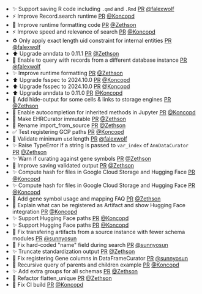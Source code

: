 - ✨ Support saving R code including `.qmd` and `.Rmd` [PR](https://github.com/laminlabs/lamin-cli/pull/95) [@falexwolf](https://github.com/falexwolf)
- ⚡️ Improve Record.search runtime [PR](https://github.com/laminlabs/lamindb/pull/2168) [@Koncopd](https://github.com/Koncopd)
- 🎨 Improve runtime formatting code [PR](https://github.com/laminlabs/lamindb/pull/2162) [@Zethson](https://github.com/Zethson)
- ⚡️ Improve speed and relevance of search [PR](https://github.com/laminlabs/lamindb/pull/2163) [@Koncopd](https://github.com/Koncopd)
- ♻️ Only apply exact length uid constraint for internal entities [PR](https://github.com/laminlabs/lamindb/pull/2167) [@falexwolf](https://github.com/falexwolf)
- ⬆️ Upgrade anndata to 0.11.1 [PR](https://github.com/laminlabs/lamindb/pull/2166) [@Zethson](https://github.com/Zethson)
- 🚸 Enable to query with records from a different database instance [PR](https://github.com/laminlabs/lamindb/pull/2164) [@falexwolf](https://github.com/falexwolf)
- ✨ Improve runtime formatting [PR](https://github.com/laminlabs/lamindb/pull/2157) [@Zethson](https://github.com/Zethson)
- ⬆️ Upgrade fsspec to 2024.10.0 [PR](https://github.com/laminlabs/lamindb/pull/2153) [@Koncopd](https://github.com/Koncopd)
- ⬆️ Upgrade fsspec to 2024.10.0 [PR](https://github.com/laminlabs/lamindb-setup/pull/899) [@Koncopd](https://github.com/Koncopd)
- ⬆️ Upgrade anndata to 0.11.0 [PR](https://github.com/laminlabs/lamindb/pull/2152) [@Koncopd](https://github.com/Koncopd)
- 📝 Add hide-output for some cells & links to storage engines [PR](https://github.com/laminlabs/lamindb/pull/2151) [@Zethson](https://github.com/Zethson)
- 🚸 Enable autocompletion for inherited methods in Jupyter [PR](https://github.com/laminlabs/lamindb/pull/2148) [@Koncopd](https://github.com/Koncopd)
- 🎨 Make EHRCurator immutable [PR](https://github.com/laminlabs/lamindb/pull/2149) [@Zethson](https://github.com/Zethson)
- 🎨 Rename import_from_source [PR](https://github.com/laminlabs/lamindb/pull/2146) [@Zethson](https://github.com/Zethson)
- ✅ Test registering GCP paths [PR](https://github.com/laminlabs/lamindb/pull/2145) [@Koncopd](https://github.com/Koncopd)
- 🚸 Validate minimum `uid` length [PR](https://github.com/laminlabs/lamindb/pull/2144) [@falexwolf](https://github.com/falexwolf)
- ✨ Raise TypeError if a string is passed to `var_index` of `AnnDataCurator` [PR](https://github.com/laminlabs/lamindb/pull/2105) [@Zethson](https://github.com/Zethson)
- ✨ Warn if curating against gene symbols [PR](https://github.com/laminlabs/lamindb/pull/2142) [@Zethson](https://github.com/Zethson)
- 🎨 Improve saving validated output [PR](https://github.com/laminlabs/lamindb/pull/2140) [@Zethson](https://github.com/Zethson)
- ✨ Compute hash for files in Google Cloud Storage and Hugging Face [PR](https://github.com/laminlabs/lamindb/pull/2139) [@Koncopd](https://github.com/Koncopd)
- ✨ Compute hash for files in Google Cloud Storage and Hugging Face [PR](https://github.com/laminlabs/lamindb-setup/pull/898) [@Koncopd](https://github.com/Koncopd)
- 📝 Add gene symbol usage and  mapping FAQ [PR](https://github.com/laminlabs/lamindb/pull/2134) [@Zethson](https://github.com/Zethson)
- 📝 Explain what can be registered as Artifact and show Hugging Face integration [PR](https://github.com/laminlabs/lamindb/pull/2136) [@Koncopd](https://github.com/Koncopd)
- ✨ Support Hugging Face paths [PR](https://github.com/laminlabs/lamindb/pull/2128) [@Koncopd](https://github.com/Koncopd)
- ✨ Support Hugging Face paths [PR](https://github.com/laminlabs/lamindb-setup/pull/897) [@Koncopd](https://github.com/Koncopd)
- 🐛 Fix transfering artifacts from a source instance with fewer schema modules [PR](https://github.com/laminlabs/lamindb/pull/2132) [@sunnyosun](https://github.com/sunnyosun)
- 🐛 Fix hard-coded "name" field during search [PR](https://github.com/laminlabs/lamindb/pull/2130) [@sunnyosun](https://github.com/sunnyosun)
- ✨ Truncate standardization output [PR](https://github.com/laminlabs/lamindb/pull/2103) [@Zethson](https://github.com/Zethson)
- 🐛 Fix registering Gene columns in DataFrameCurator [PR](https://github.com/laminlabs/lamindb/pull/2131) [@sunnyosun](https://github.com/sunnyosun)
- 📝 Recursive query of parents and children example [PR](https://github.com/laminlabs/lamindb/pull/2126) [@Koncopd](https://github.com/Koncopd)
- ✨ Add extra groups for all schemas [PR](https://github.com/laminlabs/lamindb/pull/2123) [@Zethson](https://github.com/Zethson)
- 🎨 Refactor flatten_unique [PR](https://github.com/laminlabs/lamindb/pull/2121) [@Zethson](https://github.com/Zethson)
- 💚 Fix CI build [PR](https://github.com/laminlabs/lamindb-setup/pull/896) [@Koncopd](https://github.com/Koncopd)
